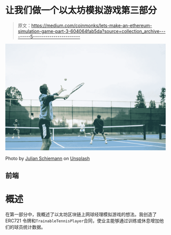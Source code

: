 # 让我们做一个以太坊模拟游戏第三部分

> 原文：<https://medium.com/coinmonks/lets-make-an-ethereum-simulation-game-part-3-604064fab5da?source=collection_archive---------5----------------------->

![](img/8c92ca76245839d7715d0a4a0cc83a45.png)

Photo by [Julian Schiemann](https://unsplash.com/@bonvoyagepictures?utm_source=unsplash&utm_medium=referral&utm_content=creditCopyText) on [Unsplash](https://unsplash.com/s/photos/tennis?utm_source=unsplash&utm_medium=referral&utm_content=creditCopyText)

## 前端

# 概述

在第一部分中，我概述了以太坊区块链上网球经理模拟游戏的想法。我创造了 ERC721 令牌和`TrainableTennisPlayer`合同，使业主能够通过训练或休息增加他们的球员统计数据。